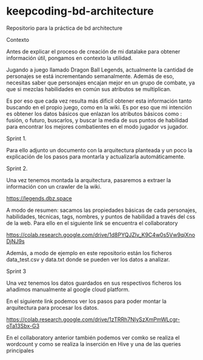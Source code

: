 # keepcoding-bd-architecture
Repositorio para la práctica de bd architecture

Contexto

Antes de explicar el proceso de creación de mi datalake para obtener información útil, pongamos en contexto la utilidad.

Jugando a juego llamado Dragon Ball Legends, actualmente la cantidad de personajes se está incrementando semanalmente. Además de eso, necesitas saber que personajes encajan mejor en un grupo de combate, ya que si mezclas habilidades en común sus atributos se multiplican.

Es por eso que cada vez resulta más dificil obtener esta información tanto buscando en el propio juego, como en la wiki. Es por eso que mi intención es obtener los datos básicos que enlazan los atributos básicos como : fusión, o futuro, buscarlos, y buscar la media de sus puntos de habilidad para encontrar los mejores combatientes en el modo jugador vs jugador.

Sprint 1.

Para ello adjunto un documento con la arquitectura planteada y un poco la explicación de los pasos para montarla y actualizarla automáticamente.

Sprint 2.

Una vez tenemos montada la arquitectura, pasaremos a extraer la información con un crawler de la wiki.

https://legends.dbz.space

A modo de resumen: sacamos las propiedades básicas de cada personajes, habilidades, técnicas, tags, nombres, y puntos de habilidad a través del css de la web. Para ello en el siguiente link se encuentra el collaboratory

https://colab.research.google.com/drive/1d8PYQJZlv_K9C4w0s5Vw9qiXnoDjNJ9s

Además, a modo de ejemplo en este repositorio están los ficheros data_test.csv y data.txt donde se pueden ver los datos a analizar.

Sprint 3

Una vez tenemos los datos guardados en sus respectivos ficheros los añadimos manualmente al google cloud platform.

En el siguiente link podemos ver los pasos para poder montar la arquitectura para procesar los datos.

https://colab.research.google.com/drive/1zTRRh7NIySzXmPmWLcgr-oTa13Sbx-G3

En el collaboratory anterior también podemos ver comko se realiza el wordcount y como se realiza la inserción en Hive y una de las queries principales



